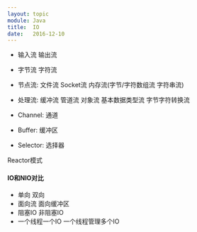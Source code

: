 ```yaml
---
layout: topic
module: Java
title:  IO
date:   2016-12-10
---
```


* 输入流 输出流
* 字节流 字符流
* 节点流: 文件流 Socket流 内存流(字节/字符数组流 字符串流)
* 处理流: 缓冲流 管道流 对象流 基本数据类型流 字节字符转换流

* Channel: 通道
* Buffer: 缓冲区
* Selector: 选择器

Reactor模式

#### IO和NIO对比

* 单向 双向
* 面向流 面向缓冲区
* 阻塞IO 非阻塞IO
* 一个线程一个IO 一个线程管理多个IO
